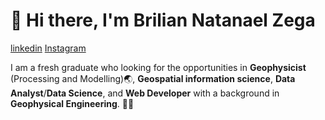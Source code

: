 # 👋 Hi there, I'm Brilian Natanael Zega

[linkedin](https://www.linkedin.com/in/briliannatan/) [Instagram](https://www.instagram.com/brilaja/)

I am a fresh graduate who looking for the opportunities in **Geophysicist** (Processing and Modelling)🌏, **Geospatial information science**, **Data Analyst**/**Data Science**, and **Web Developer** with a background in **Geophysical Engineering**. 👨‍🔬
